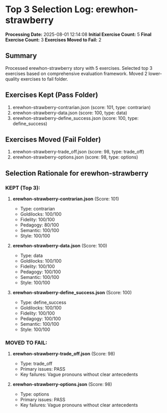 # Top 3 Selection Log: erewhon-strawberry

**Processing Date:** 2025-08-01 12:14:08
**Initial Exercise Count:** 5
**Final Exercise Count:** 3
**Exercises Moved to Fail:** 2

## Summary

Processed erewhon-strawberry story with 5 exercises.
Selected top 3 exercises based on comprehensive evaluation framework.
Moved 2 lower-quality exercises to fail folder.

## Exercises Kept (Pass Folder)

1. erewhon-strawberry-contrarian.json (score: 101, type: contrarian)
2. erewhon-strawberry-data.json (score: 100, type: data)
3. erewhon-strawberry-define_success.json (score: 100, type: define_success)

## Exercises Moved (Fail Folder)

1. erewhon-strawberry-trade_off.json (score: 98, type: trade_off)
2. erewhon-strawberry-options.json (score: 98, type: options)

## Selection Rationale for erewhon-strawberry

### KEPT (Top 3):
1. **erewhon-strawberry-contrarian.json** (Score: 101)
   - Type: contrarian
   - Goldilocks: 100/100
   - Fidelity: 100/100
   - Pedagogy: 80/100
   - Semantic: 100/100
   - Style: 100/100

2. **erewhon-strawberry-data.json** (Score: 100)
   - Type: data
   - Goldilocks: 100/100
   - Fidelity: 100/100
   - Pedagogy: 100/100
   - Semantic: 100/100
   - Style: 100/100

3. **erewhon-strawberry-define_success.json** (Score: 100)
   - Type: define_success
   - Goldilocks: 100/100
   - Fidelity: 100/100
   - Pedagogy: 100/100
   - Semantic: 100/100
   - Style: 100/100

### MOVED TO FAIL:
1. **erewhon-strawberry-trade_off.json** (Score: 98)
   - Type: trade_off
   - Primary issues: PASS
   - Key failures: Vague pronouns without clear antecedents

2. **erewhon-strawberry-options.json** (Score: 98)
   - Type: options
   - Primary issues: PASS
   - Key failures: Vague pronouns without clear antecedents

